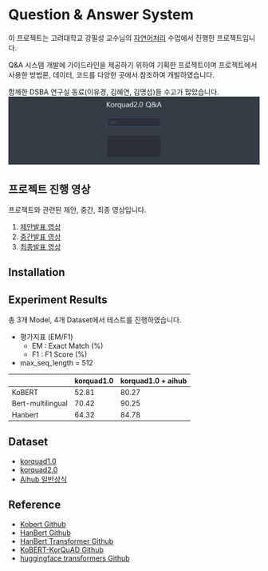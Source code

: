 # Question & Answer System
이 프로젝트는 고려대학교 강필성 교수님의 [자연어처리](https://github.com/pilsung-kang/text-analytics) 수업에서 진행한 프로젝트입니다. 
  
Q&A 시스템 개발에 가이드라인을 제공하기 위하여 기획한 프로젝트이며 프로젝트에서 사용한 방법론, 데이터, 코드를 다양한 곳에서 참조하여 개발하였습니다.
  
함께한 DSBA 연구실 동료(이유경, 김혜연, 김명섭)들 수고가 많았습니다.
![](imgs/sample_image.gif)

## 프로젝트 진행 영상
프로젝트와 관련된 제안, 중간, 최종 영상입니다.
1. [제안발표 영상](https://youtu.be/JQn5JIthlAI)
2. [중간발표 영상](https://youtu.be/fGQAx_wCm3E)
3. [최종발표 영상]()

## Installation

## Experiment Results
총 3개 Model, 4개 Dataset에서 테스트를 진행하였습니다. 
- 평가지표 (EM/F1)
  * EM : Exact Match (%)
  * F1 : F1 Score (%)
- max_seq_length = 512

|                         | korquad1.0 | korquad1.0 + aihub |
| ----------------------- | --------------- | ------------ |
| KoBERT                  | 52.81           | 80.27        |
| Bert-multilingual       | 70.42           | 90.25        |
| Hanbert                 | 64.32           | 84.78        |

## Dataset
 - [korquad1.0](https://korquad.github.io/category/1.0_KOR.html)
 - [korquad2.0](https://korquad.github.io/)
 - [Aihub 일반상식](http://www.aihub.or.kr/aidata/84)

## Reference
- [Kobert Github](https://github.com/SKTBrain/KoBERT)
- [HanBert Github](https://github.com/tbai2019/HanBert-54k-N)
- [HanBert Transformer Github](https://github.com/monologg/HanBert-Transformers)
- [KoBERT-KorQuAD Github](https://github.com/monologg/KoBERT-KorQuAD)
- [huggingface transformers Github](https://github.com/huggingface/transformers)
